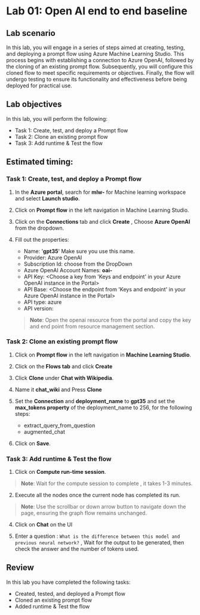# Lab 01: Open AI end to end baseline

## Lab scenario
In this lab, you will engage in a series of steps aimed at creating, testing, and deploying a prompt flow using Azure Machine Learning Studio. This process begins with establishing a connection to Azure OpenAI, followed by the cloning of an existing prompt flow. Subsequently, you will configure this cloned flow to meet specific requirements or objectives. Finally, the flow will undergo testing to ensure its functionality and effectiveness before being deployed for practical use.

## Lab objectives
In this lab, you will perform the following:
- Task 1: Create, test, and deploy a Prompt flow
- Task 2: Clone an existing prompt flow
- Task 3: Add runtime & Test the flow

## Estimated timing:

### Task 1: Create, test, and deploy a Prompt flow

1. In the **Azure portal**, search for **mlw-<inject key="DeploymentID" enableCopy="false"></inject>** for Machine learning workspace and select **Launch studio**.

2. Click on **Prompt flow** in the left navigation in Machine Learning Studio.

3. Click on the **Connections** tab and click **Create** , Choose **Azure OpenAI** from the dropdown.

4. Fill out the properties:
    - Name: '**gpt35**' Make sure you use this name.
    - Provider: Azure OpenAI
    - Subscription Id: choose from the DropDown
    - Azure OpenAI Account Names: **oai-<inject key="DeploymentID" enableCopy="false"></inject>**
    - API Key: <Choose a key from 'Keys and endpoint' in your Azure OpenAI instance in the Portal>
    - API Base: <Choose the endpoint from 'Keys and endpoint' in your Azure OpenAI instance in the Portal>
    - API type: azure
    - API version:

   >**Note**: Open the openai resource from the portal and copy the key and end point from resource management section.

### Task 2: Clone an existing prompt flow

1. Click on **Prompt flow** in the left navigation in **Machine Learning Studio**.
   
2. Click on the **Flows tab** and click **Create**
 
3. Click **Clone** under **Chat with Wikipedia**.

4. Name it **chat_wiki** and Press **Clone**
   
5. Set the **Connection** and **deployment_name** to **gpt35** and set the **max_tokens property** of the deployment_name to 256, for the following 
    steps:
    - extract_query_from_question
    - augmented_chat
      
8. Click on **Save**.

### Task 3: Add runtime & Test the flow

1. Click on **Compute run-time session**.

>**Note**: Wait for the compute session to complete , it takes 1-3 minutes.

2. Execute all the nodes once the current node has completed its run.

>**Note**: Use the scrollbar or down arrow button to navigate down the page, ensuring the graph flow remains unchanged.

4. Click on **Chat** on the UI

5. Enter a question : `What is the difference between this model and previous neural network?` , Wait for the output to be generated, then check the answer and the number of tokens used.

## Review
In this lab you have completed the following tasks:
- Created, tested, and deployed a Prompt flow
- Cloned an existing prompt flow
- Added runtime & Test the flow


